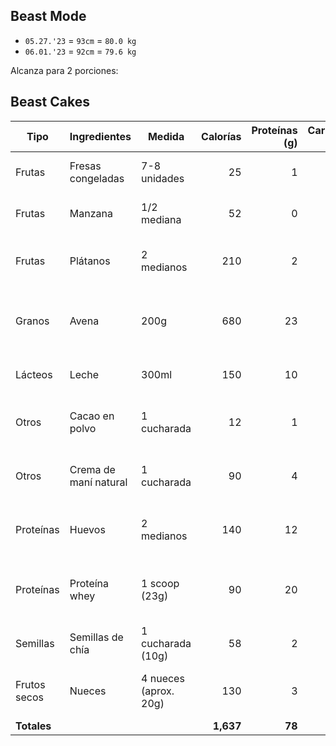 ## Beast Mode

- `05.27.'23` = `93cm` = `80.0 kg`
- `06.01.'23` = `92cm` = `79.6 kg`

Alcanza para 2 porciones:

## Beast Cakes

| Tipo         | Ingredientes                                | Medida                           | Calorías | Proteínas (g) | Carbohidratos (g) | Grasas (g) | Descripción                                            |
|--------------|--------------------------------------------|----------------------------------|---------:|--------------:|------------------:|-----------:|--------------------------------------------------------|
| Frutas       | Fresas congeladas                          | 7-8 unidades                     |       25 |             1 |                 6 |          0 | Ricas en vitamina C y antioxidantes                     |
| Frutas       | Manzana                                    | 1/2 mediana                      |       52 |             0 |                14 |          0 | Fuente de fibra y antioxidantes                         |
| Frutas       | Plátanos                                   | 2 medianos                       |      210 |             2 |                54 |          1 | Ricos en potasio y energía natural                      |
| Granos       | Avena                                      | 200g                             |      680 |            23 |               109 |         12 | Fuente de fibra y carbohidratos de liberación lenta      |
| Lácteos      | Leche                                      | 300ml                            |      150 |            10 |                15 |          5 | Buena fuente de calcio y proteínas                      |
| Otros        | Cacao en polvo                             | 1 cucharada                      |       12 |             1 |                 3 |          0 | Rico en antioxidantes y fuente de magnesio              |
| Otros        | Crema de maní natural                      | 1 cucharada                      |       90 |             4 |                 3 |          7 | Fuente de grasas saludables y proteína                  |
| Proteínas    | Huevos                                     | 2 medianos                       |      140 |            12 |                 1 |         10 | Excelente fuente de proteínas y nutrientes              |
| Proteínas    | Proteína whey                              | 1 scoop (23g)                    |       90 |            20 |                 1 |          1 | Ayuda en la recuperación muscular y desarrollo muscular |
| Semillas     | Semillas de chía                           | 1 cucharada (10g)                |       58 |             2 |                 5 |          4 | Rica en fibra, omega-3 y antioxidantes                  |
| Frutos secos | Nueces                                     | 4 nueces (aprox. 20g)            |      130 |             3 |                 4 |         12 | Fuente de grasas saludables y antioxidantes             |
| **Totales**  |                                            |                                  | **1,637** |  **78** |   **215** |    **52** |                                                        |


